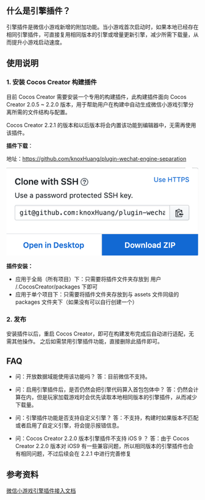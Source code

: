 ## 什么是引擎插件？

引擎插件是微信小游戏新增的附加功能。当小游戏首次启动时，如果本地已经存在相同引擎插件，可直接复用相同版本的引擎或增量更新引擎，减少所需下载量，从而提升小游戏启动速度。

## 使用说明

### 1. 安装 Cocos Creator 构建插件

目前 Cocos Creator 需要安装一个专用的构建插件，此构建插件面向 Cocos Creator 2.0.5 ~ 2.2.0 版本，用于帮助用户在构建中自动生成微信小游戏引擎分离所需的文件结构与配置。

Cocos Creator 2.2.1 的版本和以后版本将会内置该功能到编辑器中，无需再使用该插件。

**插件下载**：

地址：https://github.com/knoxHuang/plugin-wechat-engine-separation

![tips](./git-download-tips.png)

**插件安装：**

* 应用于全局（所有项目）下：只需要将插件文件夹存放到 用户 /.CocosCreator/packages 下即可
* 应用于单个项目下：只需要将插件文件夹存放到与 assets 文件同级的 packages 文件夹下（如果没有可以自行创建一个）

### 2.  发布

安装插件以后，重启 Cocos Creator，即可在构建发布完成后自动进行适配，无需其他操作。
之后如需禁用引擎插件功能，直接删除此插件即可。

## FAQ

* 问：开放数据域能使用该功能吗？
答：目前微信不支持。

* 问：启用引擎插件后，是否仍然会把引擎代码算入首包包体中？
答：仍然会计算在内，但是玩家加载游戏时会优先读取本地相同版本的引擎插件，从而减少下载量。

* 问：引擎插件功能是否支持自定义引擎？
答：不支持，构建时如果版本不匹配或者启用了自定义引擎，将会提示报错信息。

* 问：Cocos Creator 2.2.0 版本引擎插件不支持 iOS 9 ？
答：由于 Cocos Creator 2.2.0 版本对 iOS9 有一些兼容问题，所以相同版本的引擎插件也会有相同问题，不过后续会在 2.2.1 中进行完善修复

## 参考资料

[微信小游戏引擎插件接入文档](https://developers.weixin.qq.com/minigame/dev/guide/base-ability/game-engine-plugin.html)